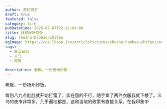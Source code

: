 ```yaml
---
author: 游钓四方
draft: true
featured: false
category: life
pubDatetime: 2025-07-07T22:11+08:00
title: 叔叔好好吃饭
slug: shushu-haohao-chifan
ogImage: https://cos.lhasa.icu/ArticlePictures/shushu-haohao-chifan/cover.jpg
tags:
  - 浙江日记
  - 义乌
  - 吃饭
  
description: 老板，一份扬州炒饭
---
```


老板，一份扬州炒饭。

每到八九点肚肚就开始打雷了，实在饿的不行，随手拿了两件衣服我就下楼了。义乌的夜市非常多，几乎遍地都是，这和当地的政策有直接关系。在我印象中
